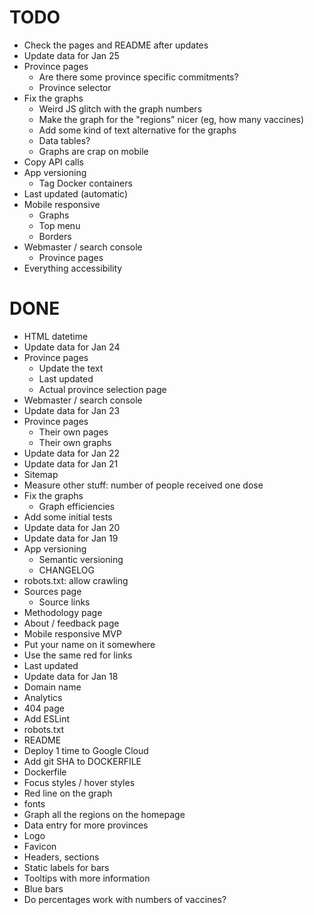 # TODO

- Check the pages and README after updates
- Update data for Jan 25
- Province pages
  - Are there some province specific commitments?
  - Province selector
- Fix the graphs
  - Weird JS glitch with the graph numbers
  - Make the graph for the "regions" nicer (eg, how many vaccines)
  - Add some kind of text alternative for the graphs
  - Data tables?
  - Graphs are crap on mobile
- Copy API calls
- App versioning
  - Tag Docker containers
- Last updated (automatic)
- Mobile responsive
  - Graphs
  - Top menu
  - Borders
- Webmaster / search console
  - Province pages
- Everything accessibility

# DONE

- HTML datetime
- Update data for Jan 24
- Province pages
  - Update the text
  - Last updated
  - Actual province selection page
- Webmaster / search console
- Update data for Jan 23
- Province pages
  - Their own pages
  - Their own graphs
- Update data for Jan 22
- Update data for Jan 21
- Sitemap
- Measure other stuff: number of people received one dose
- Fix the graphs
  - Graph efficiencies
- Add some initial tests
- Update data for Jan 20
- Update data for Jan 19
- App versioning
  - Semantic versioning
  - CHANGELOG
- robots.txt: allow crawling
- Sources page
  - Source links
- Methodology page
- About / feedback page
- Mobile responsive MVP
- Put your name on it somewhere
- Use the same red for links
- Last updated
- Update data for Jan 18
- Domain name
- Analytics
- 404 page
- Add ESLint
- robots.txt
- README
- Deploy 1 time to Google Cloud
- Add git SHA to DOCKERFILE
- Dockerfile
- Focus styles / hover styles
- Red line on the graph
- fonts
- Graph all the regions on the homepage
- Data entry for more provinces
- Logo
- Favicon
- Headers, sections
- Static labels for bars
- Tooltips with more information
- Blue bars
- Do percentages work with numbers of vaccines?
